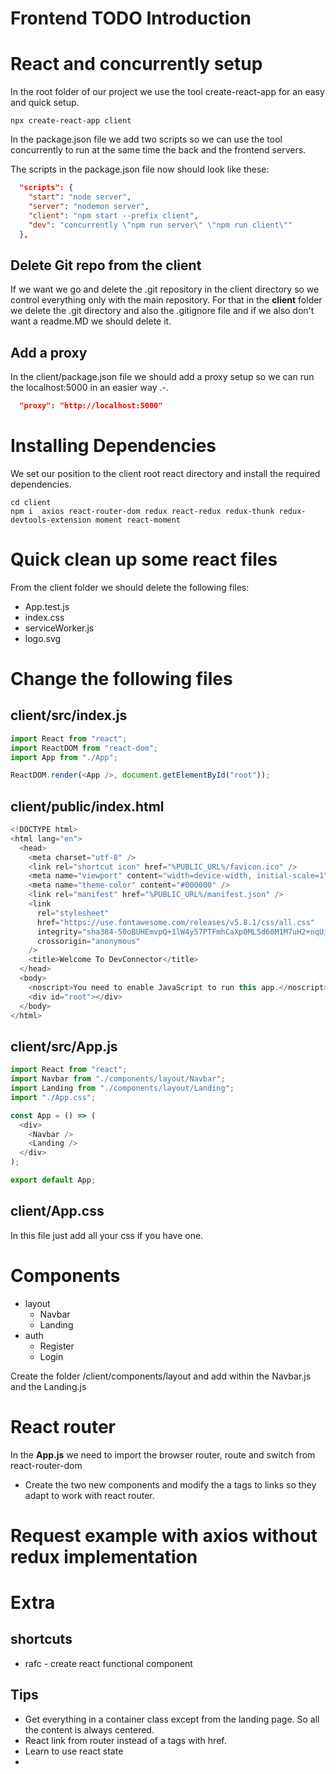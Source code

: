 # Frontend TODO Introduction

# React and concurrently setup

In the root folder of our project we use the tool create-react-app for an easy and quick setup.

```shell
npx create-react-app client
```

In the package.json file we add two scripts so we can use the tool concurrently to run at the same time the back and the frontend servers.

The scripts in the package.json file now should look like these:

```json
  "scripts": {
    "start": "node server",
    "server": "nodemon server",
    "client": "npm start --prefix client",
    "dev": "concurrently \"npm run server\" \"npm run client\""
  },
```

## Delete Git repo from the client

If we want we go and delete the .git repository in the client directory so we control everything only with the main repository.
For that in the **client** folder we delete the .git directory and also the .gitignore file and if we also don't want a readme.MD we should delete it.

## Add a proxy

In the client/package.json file we should add a proxy setup so we can run the localhost:5000 in an easier way .-.

```json
  "proxy": "http://localhost:5000"
```

# Installing Dependencies

We set our position to the client root react directory and install the required dependencies.

```shell
cd client
npm i  axios react-router-dom redux react-redux redux-thunk redux-devtools-extension moment react-moment
```

# Quick clean up some react files

From the client folder we should delete the following files:

- App.test.js
- index.css
- serviceWorker.js
- logo.svg

# Change the following files

## client/src/index.js

```js
import React from "react";
import ReactDOM from "react-dom";
import App from "./App";

ReactDOM.render(<App />, document.getElementById("root"));
```

## client/public/index.html

```js
<!DOCTYPE html>
<html lang="en">
  <head>
    <meta charset="utf-8" />
    <link rel="shortcut icon" href="%PUBLIC_URL%/favicon.ico" />
    <meta name="viewport" content="width=device-width, initial-scale=1" />
    <meta name="theme-color" content="#000000" />
    <link rel="manifest" href="%PUBLIC_URL%/manifest.json" />
    <link
      rel="stylesheet"
      href="https://use.fontawesome.com/releases/v5.8.1/css/all.css"
      integrity="sha384-50oBUHEmvpQ+1lW4y57PTFmhCaXp0ML5d60M1M7uH2+nqUivzIebhndOJK28anvf"
      crossorigin="anonymous"
    />
    <title>Welcome To DevConnector</title>
  </head>
  <body>
    <noscript>You need to enable JavaScript to run this app.</noscript>
    <div id="root"></div>
  </body>
</html>
```

## client/src/App.js

```js
import React from "react";
import Navbar from "./components/layout/Navbar";
import Landing from "./components/layout/Landing";
import "./App.css";

const App = () => (
  <div>
    <Navbar />
    <Landing />
  </div>
);

export default App;
```

## client/App.css

In this file just add all your css if you have one.

# Components

- layout
  - Navbar
  - Landing
- auth
  - Register
  - Login

Create the folder /client/components/layout and add within the Navbar.js and the Landing.js

# React router

In the **App.js** we need to import the browser router, route and switch from react-router-dom

- Create the two new components and modify the a tags to links so they adapt to work with react router.

# Request example with axios without redux implementation

# Extra

## shortcuts

- rafc - create react functional component

## Tips

- Get everything in a container class except from the landing page. So all the content is always centered.
- React link from router instead of a tags with href.
- Learn to use react state
-

